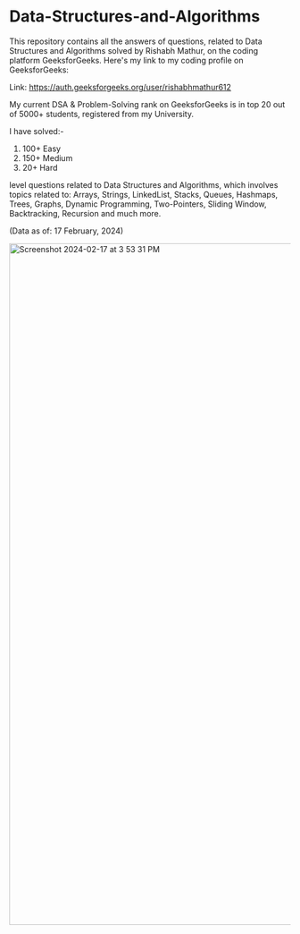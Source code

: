 # Data-Structures-and-Algorithms
This repository contains all the answers of questions, related to Data Structures and Algorithms solved by Rishabh Mathur, on the coding platform GeeksforGeeks. Here's my link to my coding profile on GeeksforGeeks:

Link: https://auth.geeksforgeeks.org/user/rishabhmathur612

My current DSA & Problem-Solving rank on GeeksforGeeks is in top 20 out of 5000+ students, registered from my University.

I have solved:-

  1. 100+ Easy
  2. 150+ Medium
  3. 20+ Hard

level questions related to Data Structures and Algorithms, which involves topics related to: Arrays, Strings, LinkedList, Stacks, Queues, Hashmaps, Trees, Graphs, Dynamic Programming, Two-Pointers, Sliding Window, Backtracking, Recursion and much more.

(Data as of: 17 February, 2024)

<img width="1219" alt="Screenshot 2024-02-17 at 3 53 31 PM" src="https://github.com/RishabhMathur06/Data-Structures-and-Algorithms/assets/107912515/ca0f44cd-be81-467c-be10-0e275c3daf38">
